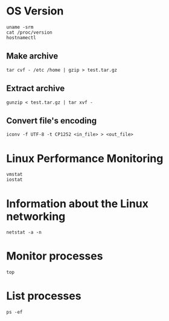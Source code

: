# OS Version
    uname -srm
    cat /proc/version
    hostnamectl

## Make archive
    tar cvf - /etc /home | gzip > test.tar.gz

## Extract archive
    gunzip < test.tar.gz | tar xvf -

## Convert file's encoding
    iconv -f UTF-8 -t CP1252 <in_file> > <out_file>

# Linux Performance Monitoring
    vmstat
    iostat

# Information about the Linux networking
    netstat -a -n

# Monitor processes
    top

# List processes
    ps -ef